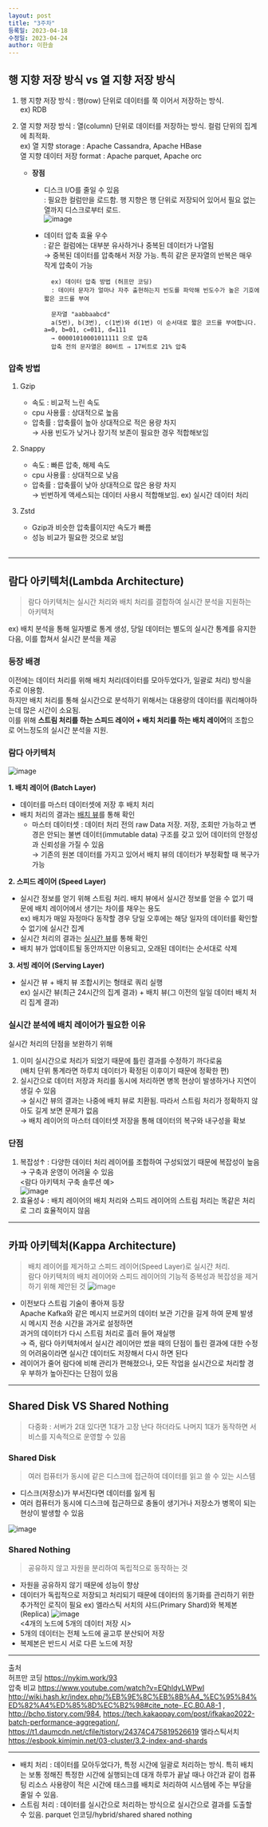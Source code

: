 ```yaml
---
layout: post
title: "3주차"
등록일: 2023-04-18
수정일: 2023-04-24
author: 이한솔
---
```



## **행 지향 저장 방식 vs 열 지향 저장 방식**
1. 행 지향 저장 방식 : 행(row) 단위로 데이터를 쭉 이어서 저장하는 방식.    <BR>
    ex) RDB
2. 열 지향 저장 방식 : 열(column) 단위로 데이터를 저장하는 방식. 컬럼 단위의 집계에 최적화.    <BR>
   ex) 열 지향 storage : Apache Cassandra, Apache HBase    <BR>
    열 지향 데이터 저장 format : Apache parquet, Apache orc    
    
   - **장점**
        - 디스크 I/O를 줄일 수 있음    
        : 필요한 컬럼만을 로드함. 행 지향은 행 단위로 저장되어 있어서 필요 없는 열까지 디스크로부터 로드.    
        ![image](https://user-images.githubusercontent.com/109563345/233277650-c7369dea-5406-4b42-ba55-908898b9f77d.png)
        - 데이터 압축 효율 우수    
        : 같은 컬럼에는 대부분 유사하거나 중복된 데이터가 나열됨     
            → 중복된 데이터를 압축해서 저장 가능. 특히 같은 문자열의 반복은 매우 작게 압축이 가능    

                ex) 데이터 압축 방법 (허프만 코딩)        
                : 데이터 문자가 얼마나 자주 출현하는지 빈도를 파악해 빈도수가 높은 기호에 짧은 코드를 부여     
                
                문자열 "aabbaabcd"    
                a(5번), b(3번), c(1번)와 d(1번) 이 순서대로 짧은 코드를 부여합니다. a=0, b=01, c=011, d=111    
                → 00001010001011111 으로 압축    
                압축 전의 문자열은 80비트 ⇒ 17비트로 21% 압축    
            
### **압축 방법**
1. Gzip
    - 속도 : 비교적 느린 속도
    - cpu 사용률 : 상대적으로 높음
    - 압축률 : 압축률이 높아 상대적으로 적은 용량 차지    
    → 사용 빈도가 낮거나 장기적 보존이 필요한 경우 적합해보임    
2. Snappy
    - 속도 : 빠른 압축, 해제 속도
    - cpu 사용률 : 상대적으로 낮음
    - 압축률 : 압축률이 낮아 상대적으로 많은 용량 차지    
    → 빈번하게 액세스되는 데이터 사용시 적합해보임. ex) 실시간 데이터 처리    
3. Zstd
    - Gzip과 비슷한 압축률이지만 속도가 빠름
    - 성능 비교가 필요한 것으로 보임

    <BR>
---

## **람다 아키텍처(Lambda Architecture)**
> 람다 아키텍처는 실시간 처리와 배치 처리를 결합하여 실시간 분석을 지원하는 아키텍처
        
ex) 배치 분석을 통해 일자별로 통계 생성, 당일 데이터는 별도의 실시간 통계를 유지한 다음, 이를 합쳐서 실시간 분석을 제공

### **등장 배경**
이전에는 데이터 처리를 위해 배치 처리(데이터를 모아두었다가, 일괄로 처리) 방식을 주로 이용함.    
하지만 배치 처리를 통해 실시간으로 분석하기 위해서는 대용량의 데이터를 쿼리해야하는데 많은 시간이 소요됨.    
이를 위해 **스트림 처리를 하는 스피드 레이어 + 배치 처리를 하는 배치 레이어**의 조합으로 어느정도의 실시간 분석을 지원.   

### **람다 아키텍처**
![image](https://user-images.githubusercontent.com/109563345/233898926-3a545abb-1444-4019-9400-147df9bdeffa.png)

**1. 배치 레이어 (Batch Layer)**
- 데이터를 마스터 데이터셋에 저장 후 배치 처리 
- 배치 처리의 결과는 <u>배치 뷰</u>를 통해 확인
    - 마스터 데이터셋 : 데이터 처리 전의 raw Data 저장. 저장, 조회만 가능하고 변경은 안되는 불변 데이터(immutable data) 구조를 갖고 있어 데이터의 안정성과 신뢰성을 가질 수 있음    <BR>
    → 기존의 원본 데이터를 가지고 있어서 배치 뷰의 데이터가 부정확할 때 복구가 가능
 
**2. 스피드 레이어 (Speed Layer)**
- 실시간 정보를 얻기 위해 스트림 처리. 배치 뷰에서 실시간 정보를 얻을 수 없기 때문에 배치 레이어에서 생기는 차이를 채우는 용도    <BR>
    ex) 배치가 매일 자정마다 동작할 경우 당일 오후에는 해당 일자의 데이터를 확인할 수 없기에 실시간 집계    
- 실시간 처리의 결과는 <u>실시간 뷰</u>를 통해 확인
- 배치 뷰가 업데이트될 동안까지만 이용되고, 오래된 데이터는 순서대로 삭제

**3. 서빙 레이어 (Serving Layer)**
- 실시간 뷰 + 배치 뷰 조합시키는 형태로 쿼리 실행    <BR>
    ex) 실시간 뷰(최근 24시간의 집계 결과) + 배치 뷰(그 이전의 일일 데이터 배치 처리 집계 결과)

### **실시간 분석에 배치 레이어가 필요한 이유**
실시간 처리의 단점을 보완하기 위해
1. 이미 실시간으로 처리가 되었기 때문에 틀린 결과를 수정하기 까다로움    
    (배치 단위 통계라면 하루치 데이터가 확정된 이후이기 때문에 정확한 편)
2. 실시간으로 데이터 저장과 처리를 동시에 처리하면 병목 현상이 발생하거나 지연이 생길 수 있음    
    → 실시간 뷰의 결과는 나중에 배치 뷰로 치환됨. 따라서 스트림 처리가 정확하지 않아도 길게 보면 문제가 없음    <BR>
    → 배치 레이어의 마스터 데이터셋 저장을 통해 데이터의 복구와 내구성을 확보    
    
### **단점**
1. 복잡성↑ : 다양한 데이터 처리 레이어를 조합하여 구성되었기 때문에 복잡성이 높음 → 구축과 운영이 어려울 수 있음  
    <람다 아키텍처 구축 솔루션 예>    
    ![image](https://user-images.githubusercontent.com/109563345/233916144-5665da1b-1568-4678-a55b-97750e077839.png)    
2. 효율성↓ : 배치 레이어의 배치 처리와 스피드 레이어의 스트림 처리는 똑같은 처리로 그리 효율적이지 않음    
  
---
        
## **카파 아키텍처(Kappa Architecture)**
> 배치 레이어를 제거하고 스피드 레이어(Speed Layer)로 실시간 처리.<BR>
  람다 아키텍처의 배치 레이어와 스피드 레이어의 기능적 중복성과 복잡성을 제거하기 위해 제안된 것
![image](https://user-images.githubusercontent.com/109563345/233919358-97dddaa3-370e-4edf-a855-c3676d9568a3.png)
- 이전보다 스트림 기술이 좋아져 등장    <BR>
        Apache Kafka와 같은 메시지 브로커의 데이터 보관 기간을 길게 하여 문제 발생 시 메시지 전송 시간을 과거로 설정하면    <BR>
        과거의 데이터가 다시 스트림 처리로 흘러 들어 재실행    
        → 즉, 람다 아키텍처에서 실시간 레이어만 썼을 때의 단점이 틀린 결과에 대한 수정의 어려움이라면 실시간 데이터도 저장해서 다시 하면 된다        
- 레이어가 줄어 람다에 비해 관리가 편해졌으나, 모든 작업을 실시간으로 처리할 경우 부하가 높아진다는 단점이 있음
        
--- 
## **Shared Disk VS Shared Nothing** 
>다중화 : 서버가 2대 있다면 1대가 고장 난다 하더라도 나머지 1대가 동작하면 서비스를 지속적으로 운영할 수 있음
        
### **Shared Disk**
>여러 컴퓨터가 동시에 같은 디스크에 접근하여 데이터를 읽고 쓸 수 있는 시스템    
- 디스크(저장소)가 부서진다면 데이터를 잃게 됨
- 여러 컴퓨터가 동시에 디스크에 접근하므로 충돌이 생기거나 저장소가 병목이 되는 현상이 발생할 수 있음    
        
![image](https://user-images.githubusercontent.com/109563345/234147701-c7dd852f-0e30-484a-98a5-cd4ba2252b26.png)

### **Shared Nothing**
> 공유하지 않고 자원을 분리하여 독립적으로 동작하는 것
- 자원을 공유하지 않기 때문에 성능이 향상
- 데이터가 독립적으로 저장되고 처리되기 때문에 데이터의 동기화를 관리하기 위한 추가적인 로직이 필요
ex) 엘라스틱 서치의 샤드(Primary Shard)와 복제본(Replica)
![image](https://user-images.githubusercontent.com/109563345/234148512-b17d07ce-b487-4494-9f1f-9d5be03fda59.png)    
<4개의 노드에 5개의 데이터 저장 시>    
- 5개의 데이터는 전체 노드에 골고루 분산되어 저장
- 복제본은 반드시 서로 다른 노드에 저장
        
--- 

출처    
허프만 코딩 <https://nykim.work/93>    
압축 비교 <https://www.youtube.com/watch?v=EQhldyLWPwI>    
<http://wiki.hash.kr/index.php/%EB%9E%8C%EB%8B%A4_%EC%95%84%ED%82%A4%ED%85%8D%EC%B2%98#cite_note-.EC.B0.A8-1> , <http://bcho.tistory.com/984>, <https://tech.kakaopay.com/post/ifkakao2022-batch-performance-aggregation/>, <https://t1.daumcdn.net/cfile/tistory/24374C475819526619>
엘라스틱서치 <https://esbook.kimjmin.net/03-cluster/3.2-index-and-shards>
    
---
    
- 배치 처리 : 데이터를 모아두었다가, 특정 시간에 일괄로 처리하는 방식. 특히 배치는 보통 정해진 특정한 시간에 실행되는데 대개 하루가 끝날 때나 야간과 같이 컴퓨팅 리소스 사용량이 적은 시간에 태스크를 배치로 처리하여 시스템에 주는 부담을 줄일 수 있음.
- 스트림 처리 : 데이터를 실시간으로 처리하는 방식으로 실시간으로 결과를 도출할 수 있음.
parquet 인코딩/hybrid/shared shared nothing

